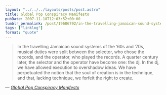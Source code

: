```yaml
---
layout: "../../../layouts/posts/post.astro"
title: Global Pop Conspiracy Manifesto
pubDate: 2007-11-18T12:03:52+00:00
tumblr_permalink: /post/19686792/in-the-travelling-jamaican-sound-systems-of-the
tags: ["linklog"]
format: "quote"
---
```


> In the travelling Jamaican sound systems of the &lsquo;60s and &#8217;70s, musical duties were split between the selector, who chose the records, and the operator, who played the records. A quarter century later, the selector and the operator have become one: the dj. In the dj, we have allowed execution to overshadow ideas. We have perpetuated the notion that the soul of creation is in the technique, and that, lacking technique, we forfeit the right to create.

— <cite>[_Global Pop Conspiracy Manifesto_](http://www.globalpopconspiracy.com/manifesto/)</cite>
